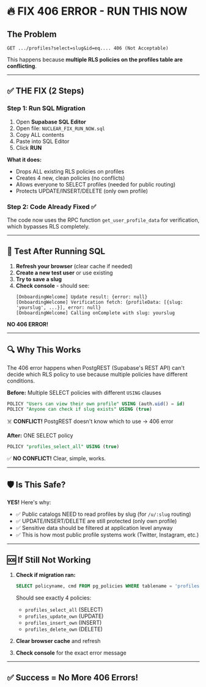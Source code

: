 # 🔥 FIX 406 ERROR - RUN THIS NOW

## The Problem
```
GET .../profiles?select=slug&id=eq.... 406 (Not Acceptable)
```

This happens because **multiple RLS policies on the profiles table are conflicting**.

---

## ✅ THE FIX (2 Steps)

### Step 1: Run SQL Migration
1. Open **Supabase SQL Editor**
2. Open file: `NUCLEAR_FIX_RUN_NOW.sql`
3. Copy ALL contents
4. Paste into SQL Editor
5. Click **RUN**

**What it does:**
- Drops ALL existing RLS policies on profiles
- Creates 4 new, clean policies (no conflicts)
- Allows everyone to SELECT profiles (needed for public routing)
- Protects UPDATE/INSERT/DELETE (only own profile)

### Step 2: Code Already Fixed ✅
The code now uses the RPC function `get_user_profile_data` for verification, which bypasses RLS completely.

---

## 🧪 Test After Running SQL

1. **Refresh your browser** (clear cache if needed)
2. **Create a new test user** or use existing
3. **Try to save a slug**
4. **Check console** - should see:
   ```
   [OnboardingWelcome] Update result: {error: null}
   [OnboardingWelcome] Verification fetch: {profileData: [{slug: 'yourslug', ...}], error: null}
   [OnboardingWelcome] Calling onComplete with slug: yourslug
   ```

**NO 406 ERROR!**

---

## 🔍 Why This Works

The 406 error happens when PostgREST (Supabase's REST API) can't decide which RLS policy to use because multiple policies have different conditions.

**Before:** Multiple SELECT policies with different `USING` clauses
```sql
POLICY "Users can view their own profile" USING (auth.uid() = id)
POLICY "Anyone can check if slug exists" USING (true)
```
☠️ **CONFLICT!** PostgREST doesn't know which to use → 406 error

**After:** ONE SELECT policy
```sql
POLICY "profiles_select_all" USING (true)
```
✅ **NO CONFLICT!** Clear, simple, works.

---

## 🛡️ Is This Safe?

**YES!** Here's why:
- ✅ Public catalogs NEED to read profiles by slug (for `/u/:slug` routing)
- ✅ UPDATE/INSERT/DELETE are still protected (only own profile)
- ✅ Sensitive data should be filtered at application level anyway
- ✅ This is how most public profile systems work (Twitter, Instagram, etc.)

---

## 🆘 If Still Not Working

1. **Check if migration ran:**
   ```sql
   SELECT policyname, cmd FROM pg_policies WHERE tablename = 'profiles';
   ```
   Should see exactly 4 policies:
   - `profiles_select_all` (SELECT)
   - `profiles_update_own` (UPDATE)
   - `profiles_insert_own` (INSERT)
   - `profiles_delete_own` (DELETE)

2. **Clear browser cache** and refresh

3. **Check console** for the exact error message

---

## ✅ Success = No More 406 Errors!
